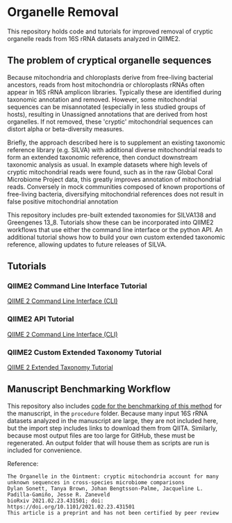 # Organelle Removal

This repository holds code and tutorials for improved removal of cryptic organelle reads from 16S rRNA datasets analyzed in QIIME2.

## The problem of cryptical organelle sequences

Because mitochondria and chloroplasts derive from free-living bacterial ancestors, reads from host mitochondria or chloroplasts rRNAs often appear in 16S rRNA amplicon libraries. Typically these are identified during taxonomic annotation and removed. However, some mitochondrial sequences can be misannotated (especially in less studied groups of hosts), resulting in Unassigned annotations that are derived from host organelles. If not removed, these 'cryptic' mitochondrial sequences can distort alpha or beta-diversity measures.

Briefly, the approach described here is to supplement an existing taxonomic reference library (e.g. SILVA) with additional diverse mitochondrial reads to form an extended taxonomic reference,
then conduct downstream taxonomic analysis as usual.  In example datasets where high levels of cryptic mitochondrial reads were found, such as in the raw Global Coral Microbiome Project data, this greatly improves annotation of mitochondrial reads. Conversely in mock communities composed of known proportions of free-living bacteria, diversifying mitochondrial references does not result in false positive mitochondrial annotation

This repository includes pre-built extended taxonomies for SILVA138 and Greengenes 13_8. Tutorials show these can be incorporated into QIIME2 workflows that use either the command line interface or the python API. An additional tutorial shows how to build your own custom extended taxonomic reference, allowing updates to future releases of SILVA.

## Tutorials

### QIIME2 Command Line Interface Tutorial
[QIIME 2 Command Line Interface (CLI)](./Tutorial/qiime2_CLI_tutorial/organelle_removal_CLI.ipynb)

### QIIME2 API Tutorial
[QIIME 2 Command Line Interface (CLI)](./Tutorial/qiime2_API_tutorial/procedure/mitochondria_removal_protocol.ipynb)

### QIIME2 Custom Extended Taxonomy Tutorial
[QIIME 2 Extended Taxonomy Tutorial](./Tutorial/qiime2_API_tutorial/procedure/extended_taxonomy_construction_tutorial.ipynb)


## Manuscript Benchmarking Workflow

This repository also includes [code for the benchmarking of this method](./procedure/_index.txt) for the manuscript, in the `procedure` folder. Because many input 16S rRNA datasets analyzed in the manuscript are large, they are not included here, but the import step includes links to download them from QIITA. Similarly, because most output files are too large for GitHub, these must be regenerated. An output folder that will house them as scripts are run is included for convenience.


Reference:
```
The Organelle in the Ointment: cryptic mitochondria account for many unknown sequences in cross-species microbiome comparisons
Dylan Sonett, Tanya Brown, Johan Bengtsson-Palme, Jacqueline L. Padilla-Gamiño, Jesse R. Zaneveld
bioRxiv 2021.02.23.431501; doi: https://doi.org/10.1101/2021.02.23.431501
This article is a preprint and has not been certified by peer review
```
